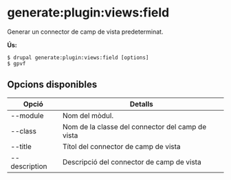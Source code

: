 # generate:plugin:views:field
Generar un connector de camp de vista predeterminat.

**Ús:**
```
$ drupal generate:plugin:views:field [options]
$ gpvf  
```

## Opcions disponibles
Opció | Detalls
-------|-------------
--module | Nom del mòdul.
--class | Nom de la classe del connector del camp de vista
--title | Títol del connector de camp de vista
--description | Descripció del connector de camp de vista
